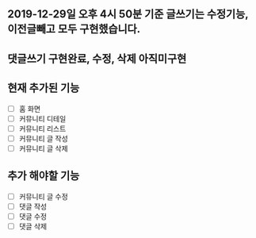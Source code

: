 ## 2019-12-29일 오후 4시 50분 기준 글쓰기는 수정기능, 이전글빼고 모두 구현했습니다.

## 댓글쓰기 구현완료, 수정, 삭제 아직미구현

## 현재 추가된 기능

- [ ] 홈 화면
- [ ] 커뮤니티 디테일
- [ ] 커뮤니티 리스트
- [ ] 커뮤니티 글 작성
- [ ] 커뮤니티 글 삭제

## 추가 해야할 기능

- [ ] 커뮤니티 글 수정
- [ ] 댓글 작성
- [ ] 댓글 수정
- [ ] 댓글 삭제

